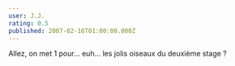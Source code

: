 ```yaml
---
user: J.J.
rating: 0.5
published: 2007-02-16T01:00:00.000Z
---
```

Allez, on met 1 pour... euh... les jolis oiseaux du deuxième stage ?